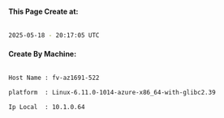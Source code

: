 
   
#### This Page Create at:

```bash

2025-05-18 - 20:17:05 UTC

```

#### Create By Machine:

```bash

Host Name : fv-az1691-522

platform  : Linux-6.11.0-1014-azure-x86_64-with-glibc2.39

Ip Local  : 10.1.0.64

```


